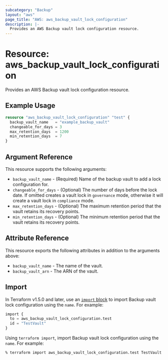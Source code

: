 ```yaml
---
subcategory: "Backup"
layout: "aws"
page_title: "AWS: aws_backup_vault_lock_configuration"
description: |-
  Provides an AWS Backup vault lock configuration resource.
---
```


# Resource: aws_backup_vault_lock_configuration

Provides an AWS Backup vault lock configuration resource.

## Example Usage

```terraform
resource "aws_backup_vault_lock_configuration" "test" {
  backup_vault_name   = "example_backup_vault"
  changeable_for_days = 3
  max_retention_days  = 1200
  min_retention_days  = 7
}
```

## Argument Reference

This resource supports the following arguments:

* `backup_vault_name` - (Required) Name of the backup vault to add a lock configuration for.
* `changeable_for_days` - (Optional) The number of days before the lock date. If omitted creates a vault lock in `governance` mode, otherwise it will create a vault lock in `compliance` mode.
* `max_retention_days` - (Optional) The maximum retention period that the vault retains its recovery points.
* `min_retention_days` - (Optional) The minimum retention period that the vault retains its recovery points.

## Attribute Reference

This resource exports the following attributes in addition to the arguments above:

* `backup_vault_name` - The name of the vault.
* `backup_vault_arn` - The ARN of the vault.

## Import

In Terraform v1.5.0 and later, use an [`import` block](https://developer.hashicorp.com/terraform/language/import) to import Backup vault lock configuration using the `name`. For example:

```terraform
import {
  to = aws_backup_vault_lock_configuration.test
  id = "TestVault"
}
```

Using `terraform import`, import Backup vault lock configuration using the `name`. For example:

```console
% terraform import aws_backup_vault_lock_configuration.test TestVault
```
